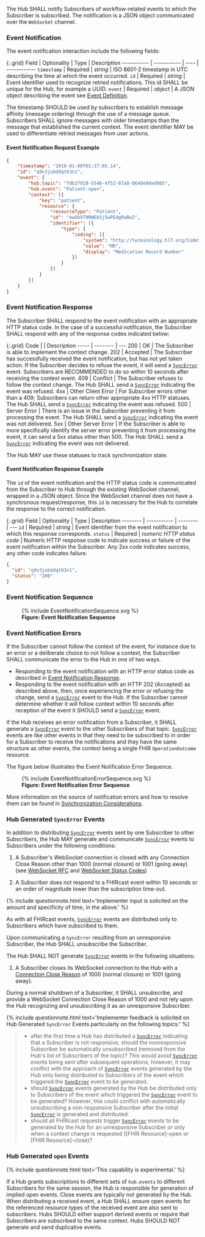 The Hub SHALL notify Subscribers of workflow-related events to which the Subscriber is subscribed. The notification is a JSON object communicated over the `WebSocket` channel.

### Event Notification

The event notification interaction include the following fields:

{:.grid}
Field       | Optionality | Type | Description
----------- | ----------- | ---- | ------------
`timestamp` | Required    | *string* | ISO 8601-2 timestamp in UTC describing the time at which the event occurred.
`id`        | Required    | *string* | Event identifier used to recognize retried notifications. This id SHALL be unique for the Hub, for example a UUID.
`event`     | Required    | *object* | A JSON object describing the event see [Event Definition](2-3-Events.html).

The timestamp SHOULD be used by subscribers to establish message affinity (message ordering) through the use of a message queue. Subscribers SHALL ignore messages with older timestamps than the message that established the current context. The event identifier MAY be used to differentiate retried messages from user actions.

#### Event Notification Request Example

```json
{
	"timestamp": "2018-01-08T01:37:05.14",
	"id": "q9v3jubddqt63n1",
	"event": {
		"hub.topic": "fdb2f928-5546-4f52-87a0-0648e9ded065",
		"hub.event": "Patient-open",
		"context": [{
			"key": "patient",
			"resource": {
				"resourceType": "Patient",
				"id": "ewUbXT9RWEbSj5wPEdgRaBw3",
				"identifier": [{
					"type": {
						"coding": [{
							"system": "http://terminology.hl7.org/CodeSystem/v2-0203",
							"value": "MR",
							"display": "Medication Record Number"
						}]
					}
				}]
			}
		}]
	}
}
```

### Event Notification Response

The Subscriber SHALL respond to the event notification with an appropriate HTTP status code. In the case of a successful notification, the Subscriber SHALL respond with any of the response codes indicated below:

{:.grid}
Code  |          | Description
----- | -------- | ---
200   | OK       | The Subscriber is able to implement the context change.
202   | Accepted | The Subscriber has successfully received the event notification, but has not yet taken action. If the Subscriber decides to refuse the event, it will send a [`SyncError`](3-2-1-SyncError.html) event. Subscribers are RECOMMENDED to do so within 10 seconds after receiving the context event.
409   | Conflict | The Subscriber refuses to follow the context change. The Hub SHALL send a [`SyncError`](3-2-1-SyncError.html) indicating the event was refused.
4xx   | Other Client Error | For Subscriber errors other than a 409; Subscribers can return other appropriate 4xx HTTP statuses. The Hub SHALL send a [`SyncError`](3-2-1-SyncError.html) indicating the event was refused.
500   | Server Error | There is an issue in the Subscriber preventing it from processing the event. The Hub SHALL send a [`SyncError`](3-2-1-SyncError.html) indicating the event was not delivered.
5xx   | Other Server Error | If the Subscriber is able to more specifically identify the server error preventing it from processing the event, it can send a 5xx status other than 500. The Hub SHALL send a [`SyncError`](3-2-1-SyncError.html) indicating the event was not delivered.

The Hub MAY use these statuses to track synchronization state.

#### Event Notification Response Example

The `id` of the event notification and the HTTP status code is communicated from the Subscriber to Hub through the existing WebSocket channel, wrapped in a JSON object. Since the WebSocket channel does not have a synchronous request/response, this `id` is necessary for the Hub to correlate the response to the correct notification.

{:.grid}
Field    | Optionality | Type     | Description
-------- | ----------- | -------- | ---
`id`     | Required    | *string* | Event identifier from the event notification to which this response corresponds.
`status` | Required    | *numeric HTTP status code* | Numeric HTTP response code to indicate success or failure of the event notification within the Subscriber. Any 2xx code indicates success, any other code indicates failure.

```json
{
  "id": "q9v3jubddqt63n1",
  "status": "200"
}
```

### Event Notification Sequence

<figure>
  {% include EventNotificationSequence.svg %}
  <figcaption><b>Figure: Event Notification Sequence</b></figcaption>
  <p></p>
</figure>

### Event Notification Errors

If the Subscriber cannot follow the context of the event, for instance due to an error or a deliberate choice to not follow a context, the Subscriber SHALL communicate the error to the Hub in one of two ways.

* Responding to the event notification with an HTTP error status code as described in [Event Notification Response](#event-notification-response).
* Responding to the event notification with an HTTP 202 (Accepted) as described above, then, once experiencing the error or refusing the change, send a [`SyncError`](3-2-1-SyncError.html) event to the Hub. If the Subscriber cannot determine whether it will follow context within 10 seconds after reception of the event it SHOULD send a [`SyncError`](3-2-1-SyncError.html) event.

If the Hub receives an error notification from a Subscriber, it SHALL generate a [`SyncError`](3-2-1-SyncError.html) event to the other Subscribers of that topic. [`SyncError`](3-2-1-SyncError.html) events are like other events in that they need to be subscribed to in order for a Subscriber to receive the notifications and they have the same structure as other events, the context being a single FHIR `OperationOutcome` resource.

The figure below illustrates the Event Notification Error Sequence.

<figure>
  {% include EventNotificationErrorSequence.svg %}
  <figcaption><b>Figure: Event Notification Error Sequence</b></figcaption>
  <p></p>
</figure>

More information on the source of notification errors and how to resolve them can be found in [Synchronization Considerations](4-2-sync-considerations.html).

### Hub Generated `SyncError` Events

In addition to distributing [`SyncError`](3-2-1-SyncError.html) events sent by one Subscriber to other Subscribers, the Hub MAY generate and communicate [`SyncError`](3-2-1-SyncError.html) events to Subscribers under the following conditions: 

1. A Subscriber's WebSocket connection is closed with any Connection Close Reason other than 1000 (normal closure) or 1001 (going away) (see [WebSocket RFC](https://www.rfc-editor.org/rfc/rfc6455.html#section-7.1.6) and [WebSocket Status Codes](https://www.rfc-editor.org/rfc/rfc6455.html#section-7.4))

2. A Subscriber does not respond to a FHIRcast event within 10 seconds or an order of magnitude lower than the subscription time-out.

{% include questionnote.html text='Implementer input is solicited on the amount and specificity of time, in the above.' %}

 As with all FHIRcast events, [`SyncError`](3-2-1-SyncError.html) events are distributed only to Subscribers which have subscribed to them.

Upon communicating a `SyncError` resulting from an unresponsive Subscriber, the Hub SHALL unsubscribe the Subscriber.

The Hub SHALL NOT generate [`SyncError`](3-2-1-SyncError.html) events in the following situations:

1. A Subscriber closes its WebSocket connection to the Hub with a [Connection Close Reason](https://www.rfc-editor.org/rfc/rfc6455.html#section-7.4.1) of 1000 (normal closure) or 1001 (going away).  

During a normal shutdown of a Subscriber, it SHALL unsubscribe, and provide a WebSocket Connection Close Reason of 1000 and not rely upon the Hub recognizing and unsubscribing it as an unresponsive Subscriber.

{% include questionnote.html text='Implementer feedback is solicited on Hub Generated `SyncError` Events particularly on the following topics:' %}

> * after the first time a Hub has distributed a [`SyncError`](3-2-1-SyncError.html) indicating that a Subscriber is not responsive, should the nonresponsive Subscriber be automatically unsubscribed (removed from the Hub's list of Subscribers of the topic)?  This would avoid [`SyncError`](3-2-1-SyncError.html) events being sent after subsequent operations; however, it may conflict with the approach of [`SyncError`](3-2-1-SyncError.html) events generated by the Hub only being distributed to Subscribers of the event which triggered the [`SyncError`](3-2-1-SyncError.html) event to be generated.
>* should [`SyncError`](3-2-1-SyncError.html) events generated by the Hub be distributed only to Subscribers of the event which triggered the [`SyncError`](3-2-1-SyncError.html) event to be generated?  However, this could conflict with automatically unsubscribing a non-responsive Subscriber after the initial [`SyncError`](3-2-1-SyncError.html) is generated and distributed.
>* should all FHIRcast requests trigger  [`SyncError`](3-2-1-SyncError.html) events to be generated by the Hub for an unresponsive Subscriber or only when a context change is requested ([FHIR Resource]-open or [FHIR Resource]-close)?

### Hub Generated `open` Events

{% include questionnote.html text='This capability is experimental.' %}


If a Hub grants subscriptions to different sets of `hub.events` to different Subscribers for the same session, the Hub is responsible for generation of implied open events. Close events are typically not generated by the Hub.  When distributing a received event, a Hub SHALL ensure open events for the referenced resource types of the received event are also sent to subscribers. Hubs SHOULD either support derived events or require that Subscribers are subscribed to the same context. Hubs SHOULD NOT generate and send duplicative events.
